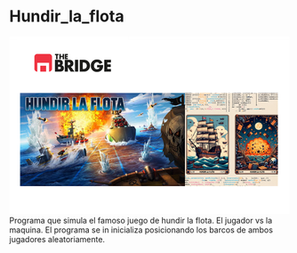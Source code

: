 # Hundir_la_flota
![image](images/image.png)
Programa que simula el famoso juego de hundir la flota.
El jugador vs la maquina.
El programa se in inicializa posicionando los barcos de ambos jugadores aleatoriamente.
